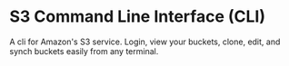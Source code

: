 S3 Command Line Interface (CLI)
======

A cli for Amazon's S3 service. Login, view your buckets, clone, edit, and synch buckets easily from any terminal.

